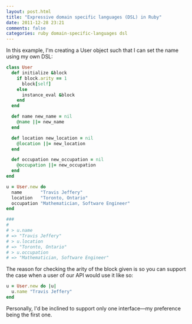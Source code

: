 ```yaml
---
layout: post.html
title: "Expressive domain specific languages (DSL) in Ruby"
date: 2011-12-28 23:21
comments: false
categories: ruby domain-specific-languages dsl
---
```


In this example, I'm creating a User object such that I can set the name using
my own DSL:

``` ruby
class User
  def initialize &block
    if block.arity == 1
      block[self]
    else
      instance_eval &block
    end
  end

  def name new_name = nil
    @name ||= new_name
  end

  def location new_location = nil
    @location ||= new_location
  end

  def occupation new_occupation = nil
    @occupation ||= new_occupation
  end
end

u = User.new do
  name       "Travis Jeffery"
  location   "Toronto, Ontario"
  occupation "Mathematician, Software Engineer"
end

###
#
# > u.name
# => "Travis Jeffery"
# > u.location
# => "Toronto, Ontario"
# > u.occupation
# => "Mathematician, Software Engineer"
```

The reason for checking the arity of the block given is so you can support the case when a user of our API would use it like so:

``` ruby
u = User.new do |u|
  u.name "Travis Jeffery"
end
```

Personally, I'd be inclined to support only one interface—my preference being the first one.
